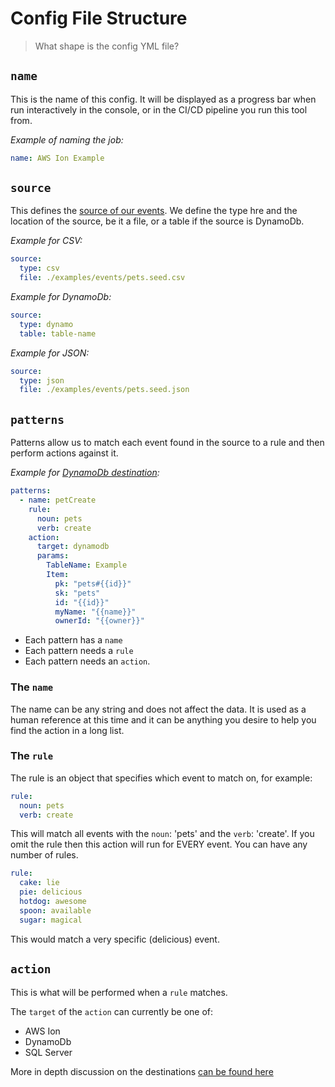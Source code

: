 # Config File Structure

> What shape is the config YML file?

## `name`

<string> This is the name of this config. It will be displayed as a progress bar when run interactively in the console, or in the CI/CD pipeline you run this tool from.

_Example of naming the job:_
```yml
name: AWS Ion Example
```

## `source`

This defines the [source of our events](https://github.com/3TTransform/event-pump/blob/master/sources.md). We define the type hre and the location of the source, be it a file, or a table if the source is DynamoDb.

_Example for CSV:_
```yml
source:
  type: csv
  file: ./examples/events/pets.seed.csv
```
_Example for DynamoDb:_
```yml
source:
  type: dynamo
  table: table-name
```
_Example for JSON:_
```yml
source:
  type: json
  file: ./examples/events/pets.seed.json
```

## `patterns`

Patterns allow us to match each event found in the source to a rule and then perform actions against it.

_Example for [DynamoDb destination](https://github.com/3TTransform/event-pump/blob/master/destinations.md):_
```yml
patterns:
  - name: petCreate
    rule:
      noun: pets
      verb: create
    action:
      target: dynamodb
      params:
        TableName: Example
        Item:
          pk: "pets#{{id}}"
          sk: "pets"
          id: "{{id}}"
          myName: "{{name}}"
          ownerId: "{{owner}}"
```

- Each pattern has a `name`
- Each pattern needs a `rule`
- Each pattern needs an `action`.

### The `name`

The name can be any string and does not affect the data. It is used as a human reference at this time and it can be anything you desire to help you find the action in a long list.

### The `rule`

The rule is an object that specifies which event to match on, for example:

```yml
rule:
  noun: pets
  verb: create
```

This will match all events with the `noun`: 'pets' and the `verb`: 'create'. If you omit the rule then this action will run for EVERY event. You can have any number of rules.

```yml
rule:
  cake: lie
  pie: delicious
  hotdog: awesome
  spoon: available
  sugar: magical
```

This would match a very specific (delicious) event.

## `action`

This is what will be performed when a `rule` matches.

The `target` of the `action` can currently be one of:

- AWS Ion
- DynamoDb
- SQL Server

More in depth discussion on the destinations [can be found here](https://github.com/3TTransform/event-pump/blob/master/destinations.md)